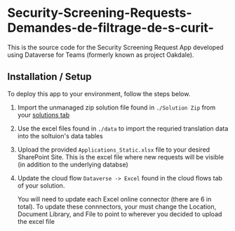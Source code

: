 # Security-Screening-Requests-Demandes-de-filtrage-de-s-curit-
This is the source code for the Security Screening Request App developed using Dataverse for Teams (formerly known as project Oakdale).

## Installation / Setup
To deploy this app to your environment, follow the steps below.
1. Import the unmanaged zip solution file found in ```./Solution Zip``` from your [solutions tab](flow.microsoft.com)
2. Use the excel files found in ```./data``` to import the requried translation data into the soltuion's data tables
3. Upload the provided ```Applications_Static.xlsx``` file to your desired SharePoint Site. This is the excel file where new requests will be visible (in addition to the underlying databse)
4. Update the cloud flow ```Dataverse -> Excel``` found in the cloud flows tab of your solution.
   
   You will need to update each Excel online connector (there are 6 in total). To update these connnectors, your must change the Location, Document Library, and File to point to wherever you decided to upload the excel file
